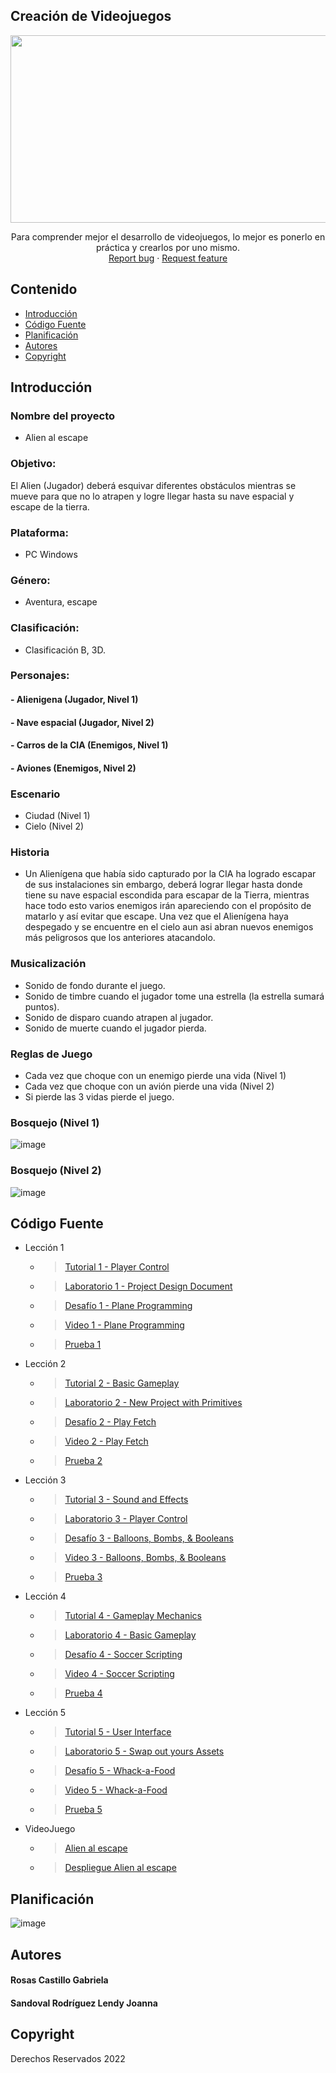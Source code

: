 ## Creación de Videojuegos
<p align="center">
    <img src="https://user-images.githubusercontent.com/8560750/195950148-0c0df38e-5f96-45ae-87c3-6922738c612d.jpg" alt="Logo" width=1200 height=300>

  <p align="center">
    Para comprender mejor el desarrollo de videojuegos, lo mejor es ponerlo en práctica y crearlos por uno mismo.
    <br>
    <a href="https://reponame/issues/new?template=bug.md">Report bug</a>
    ·
    <a href="https://reponame/issues/new?template=feature.md&labels=feature">Request feature</a>
  </p>
</p>


## Contenido

- [Introducción](#introducción)
- [Código Fuente](#código-fuente)
- [Planificación](#planificación)
- [Autores](#autores)
- [Copyright](#copyright)



## Introducción

### Nombre del proyecto
- Alien al escape
### Objetivo: 
 El Alien (Jugador) deberá esquivar diferentes obstáculos mientras se mueve para que no lo atrapen y logre llegar hasta su nave espacial y escape de la   tierra.
### Plataforma: 
- PC Windows
### Género:
- Aventura, escape
### Clasificación:
- Clasificación B, 3D. 
### Personajes:
#### - Alienigena (Jugador, Nivel 1)
#### - Nave espacial (Jugador, Nivel 2)
#### - Carros de la CIA (Enemigos, Nivel 1)
#### - Aviones (Enemigos, Nivel 2)

### Escenario 
- Ciudad (Nivel 1)
- Cielo (Nivel 2)

### Historia
- Un Alienígena que había sido capturado por la CIA ha logrado escapar de sus instalaciones sin embargo, deberá lograr llegar hasta donde tiene su nave espacial escondida para escapar de la Tierra, mientras hace todo esto varios enemigos irán apareciendo con el propósito de matarlo y así evitar que escape.
Una vez que el Alienígena haya despegado y se encuentre en el cielo aun asi abran nuevos enemigos más peligrosos que los anteriores atacandolo. 

### Musicalización
- Sonido de fondo durante el juego.
- Sonido de timbre cuando el jugador tome una estrella (la estrella sumará puntos).
- Sonido de disparo cuando atrapen al jugador.
- Sonido de muerte cuando el jugador pierda.

### Reglas de Juego
- Cada vez que choque con un enemigo pierde una vida (Nivel 1)
- Cada vez que choque con un avión pierde una vida (Nivel 2)
- Si pierde las 3 vidas  pierde el juego.

### Bosquejo (Nivel 1)
![image](https://user-images.githubusercontent.com/80369054/200085047-cc5f257e-e138-475a-b46a-e349518efa33.png)

### Bosquejo (Nivel 2)
![image](https://user-images.githubusercontent.com/80369054/200085082-7b7151b2-8820-40a4-8257-1248112bca0f.png)


## Código Fuente

* Lección 1
  * > [Tutorial 1 - Player Control ](https://github.com/UTNG-Unity-GDGS2102-LJSR/Leccion_01/tree/main/Assets)
  * > [Laboratorio 1 - Project Design Document ](https://github.com/UTNG-Unity-GDGS2102-LJSR/Leccion01_Laboratorio/blob/main/Project%20Design%20Doc%20%5BWORD%5D.docx)
  * > [Desafío 1 - Plane Programming ](https://github.com/UTNG-Unity-GDGS2102-LJSR/Leccion01_Challenge/tree/main/Assets)
  * > [Video 1 - Plane Programming](https://drive.google.com/file/d/16z2d3Z__fhAr7p-sL_D1CV7DDLmAEcFs/view?usp=sharing)
  * > [Prueba 1](https://drive.google.com/file/d/14UF3Qp9z7SMNfuHe-5bgfmdI15zQfAcy/view?usp=sharing)
* Lección 2
  * > [Tutorial 2 - Basic Gameplay](https://github.com/UTNG-Unity-GDGS2102-LJSR/Leccion_02/tree/main/Assets)
  * > [Laboratorio 2 - New Project with Primitives](https://github.com/UTNG-Unity-GDGS2102-LJSR/Leccion02_Laboratorio/tree/main/Assets)
  * > [Desafío 2 - Play Fetch](https://github.com/UTNG-Unity-GDGS2102-LJSR/Leccion02_Challenge/tree/main/Assets)
  * > [Video 2 - Play Fetch ](https://drive.google.com/file/d/1A85yH7OYyf_n-1GX8eW4C_kfRyp2cph8/view?usp=sharing)
  * > [Prueba 2](https://drive.google.com/file/d/1-NdpPAH1jztjnov5cZ-x7uwReykVcwF3/view?usp=sharing)
* Lección 3
  * > [Tutorial 3 - Sound and Effects](https://github.com/UTNG-Unity-GDGS2102-LJSR/Leccion_03)
  * > [Laboratorio 3 - Player Control](https://github.com/UTNG-Unity-GDGS2102-LJSR/Leccion03_Laboratorio)
  * > [Desafío 3 - Balloons, Bombs, & Booleans](https://github.com/UTNG-Unity-GDGS2102-LJSR/Leccion03_Challenge)
  * > [Video 3 - Balloons, Bombs, & Booleans](https://drive.google.com/file/d/1p5aiuiI6pme0l4bUauBKklwQrokv92d_/view?usp=share_link)
  * > [Prueba 3](https://drive.google.com/file/d/1Yb4YFwQRTj2WedrJsmDK4qVpVijeSsPA/view?usp=sharing)
* Lección 4
  * > [Tutorial 4 - Gameplay Mechanics](https://github.com/UTNG-Unity-GDGS2102-LJSR/Leccion_04)
  * > [Laboratorio 4 -  Basic Gameplay](https://github.com/UTNG-Unity-GDGS2102-LJSR/Leccion04_Laboratorio)
  * > [Desafío 4 - Soccer Scripting](https://github.com/UTNG-Unity-GDGS2102-LJSR/Leccion04_Challenge)
  * > [Video 4 - Soccer Scripting](https://drive.google.com/file/d/1_Ii207WKm8nFv7OuNES6CP3kPR4xiuPr/view?usp=share_link)
  * > [Prueba 4](https://drive.google.com/file/d/1JKVmr3qhkdXZOshUNhjYrjEUbwYB_dfu/view?usp=sharing)
* Lección 5
  * > [Tutorial 5 - User Interface](https://github.com/UTNG-Unity-GDGS2102-LJSR/Leccion_05)
  * > [Laboratorio 5 - Swap out yours Assets](https://github.com/UTNG-Unity-GDGS2102-LJSR/Leccion05_Laboratorio)
  * > [Desafío 5 - Whack-a-Food](https://github.com/UTNG-Unity-GDGS2102-LJSR/Leccion05_Challenge)
  * > [Video 5 - Whack-a-Food](https://drive.google.com/file/d/11U3RtDW41ci-CZxp2vPf17Z5d32BvG5Y/view?usp=share_link)
  * > [Prueba 5](https://drive.google.com/file/d/1A6JmX-5kifPfBX4cpTCYK2PeKfQDF7GX/view?usp=sharing)
* VideoJuego
  * >[Alien al escape](https://mega.nz/file/9P1DlR5I#ToSlSZC9aN0W1KqpHi0r1f_nq6Y45sc4XByhIczORI0)
  * >[Despliegue Alien al escape](https://joann-rs.itch.io/alien)

## Planificación
![image](https://user-images.githubusercontent.com/80369054/205413189-417abfa3-9284-46df-8804-7307365b9739.png)

## Autores
#### Rosas Castillo Gabriela
#### Sandoval Rodríguez Lendy Joanna

## Copyright
Derechos Reservados 2022
